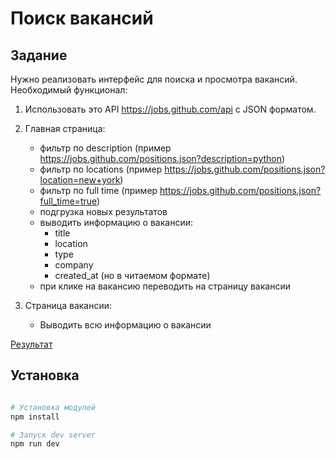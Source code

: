 # Поиск вакансий

## Задание
Нужно реализовать интерфейс для поиска и просмотра вакансий. Необходимый функционал:  
  
1) Использовать это API https://jobs.github.com/api с JSON форматом.  
  
2) Главная страница:  
    - фильтр по description (пример https://jobs.github.com/positions.json?description=python)  
    - фильтр по locations (пример https://jobs.github.com/positions.json?location=new+york)  
    - фильтр по full time (пример https://jobs.github.com/positions.json?full_time=true)  
    - подгрузка новых результатов  
    - выводить информацию о вакансии:  
        - title  
        - location  
        - type  
        - company  
        - created_at (но в читаемом формате)  
    - при клике на вакансию переводить на страницу вакансии  
  
3) Страница вакансии:  
    - Выводить всю информацию о вакансии  
  
[Результат](https://githab-jobs-search.herokuapp.com)
## Установка  

```sh

# Установка модулей
npm install  

# Запуск dev server
npm run dev